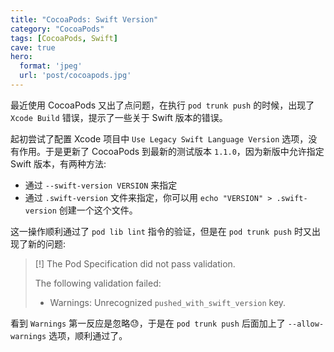 ```yaml
---
title: "CocoaPods: Swift Version"
category: "CocoaPods"
tags: [CocoaPods, Swift]
cave: true
hero:
  format: 'jpeg'
  url: 'post/cocoapods.jpg'
---
```

最近使用 CocoaPods 又出了点问题，在执行 `pod trunk push` 的时候，出现了 `Xcode Build` 错误，提示了一些关于 Swift 版本的错误。

起初尝试了配置 Xcode 项目中 `Use Legacy Swift Language Version` 选项，没有作用。于是更新了 CocoaPods 到最新的测试版本 `1.1.0`，因为新版中允许指定 Swift 版本，有两种方法:

* 通过 `--swift-version VERSION` 来指定
* 通过 `.swift-version` 文件来指定，你可以用 `echo "VERSION" > .swift-version` 创建一个这个文件。

这一操作顺利通过了 `pod lib lint` 指令的验证，但是在 `pod trunk push` 时又出现了新的问题:

> [!] The Pod Specification did not pass validation.
>
> The following validation failed:
>
> - Warnings: Unrecognized `pushed_with_swift_version` key.

看到 `Warnings` 第一反应是忽略😓，于是在 `pod trunk push` 后面加上了 `--allow-warnings` 选项，顺利通过了。
